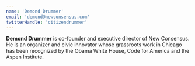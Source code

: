 ```yaml
---
name: 'Demond Drummer'
email: 'demond@newconsensus.com'
twitterHandle: 'citizendrummer'
---
```

**Demond Drummer** is co-founder and executive director of New Consensus. He is an organizer and civic innovator whose grassroots work in Chicago has been recognized by the Obama White House, Code for America and the Aspen Institute.